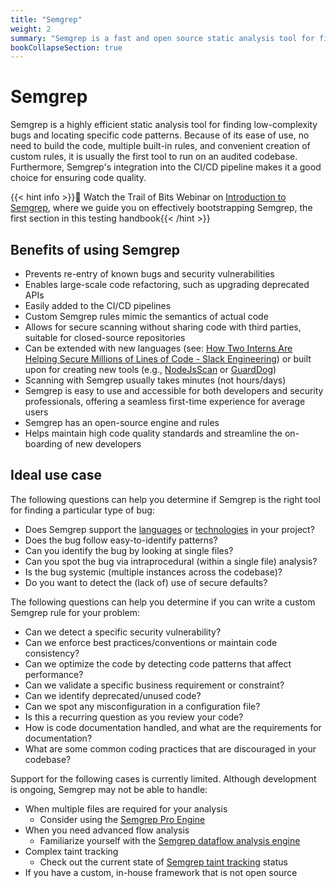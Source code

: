 ```yaml
---
title: "Semgrep"
weight: 2
summary: "Semgrep is a fast and open source static analysis tool for finding bugs, detecting vulnerabilities in third-party dependencies, and enforcing code standards."
bookCollapseSection: true
---
```


# Semgrep

Semgrep is a highly efficient static analysis tool for finding low-complexity bugs and locating specific code patterns.
Because of its ease of use, no need to build the code, multiple built-in rules, and convenient creation of custom rules,
it is usually the first tool to run on an audited codebase. Furthermore, Semgrep's integration into the CI/CD pipeline
makes it a good choice for ensuring code quality.

{{< hint info >}}🎥 Watch the Trail of Bits Webinar on [Introduction to Semgrep](https://www.youtube.com/watch?v=yKQlTbVlf0Q),
where we guide you on effectively bootstrapping Semgrep, the first section in this testing handbook{{< /hint >}}

## Benefits of using Semgrep

- Prevents re-entry of known bugs and security vulnerabilities
- Enables large-scale code refactoring, such as upgrading deprecated APIs
- Easily added to the CI/CD pipelines
- Custom Semgrep rules mimic the semantics of actual code
- Allows for secure scanning without sharing code with third parties, suitable for closed-source repositories
- Can be extended with new languages
  (see: [How Two Interns Are Helping Secure Millions of Lines of Code - Slack Engineering](https://slack.engineering/how-two-interns-are-helping-secure-millions-of-lines-of-code/))
  or built upon for creating new tools (e.g., [NodeJsScan](https://github.com/ajinabraham/nodejsscan) or [GuardDog](https://github.com/DataDog/guarddog))
- Scanning with Semgrep usually takes minutes (not hours/days)
- Semgrep is easy to use and accessible for both developers and security professionals,
  offering a seamless first-time experience for average users
- Semgrep has an open-source engine and rules
- Helps maintain high code quality standards and streamline the on-boarding of new developers

## Ideal use case

The following questions can help you determine if Semgrep is the right tool for finding a particular type of bug:

- Does Semgrep support the [languages](https://semgrep.dev/docs/supported-languages/#language-maturity)
or [technologies](https://semgrep.dev/docs/contributing/contributing-to-semgrep-rules-repository/#technology) in your project?
- Does the bug follow easy-to-identify patterns?
- Can you identify the bug by looking at single files?
- Can you spot the bug via intraprocedural (within a single file) analysis?
- Is the bug systemic (multiple instances across the codebase)?
- Do you want to detect the (lack of) use of secure defaults?

The following questions can help you determine if you can write a custom Semgrep rule for your problem:

- Can we detect a specific security vulnerability?
- Can we enforce best practices/conventions or maintain code consistency?
- Can we optimize the code by detecting code patterns that affect performance?
- Can we validate a specific business requirement or constraint?
- Can we identify deprecated/unused code?
- Can we spot any misconfiguration in a configuration file?
- Is this a recurring question as you review your code?
- How is code documentation handled, and what are the requirements for documentation?
- What are some common coding practices that are discouraged in your codebase?

Support for the following cases is currently limited. Although development is ongoing, Semgrep may not be able to handle:

- When multiple files are required for your analysis
  - Consider using the [Semgrep Pro Engine](https://semgrep.dev/docs/semgrep-code/semgrep-pro-engine-intro/)
- When you need advanced flow analysis
  - Familiarize yourself with the [Semgrep dataflow analysis engine](https://semgrep.dev/docs/writing-rules/data-flow/data-flow-overview/)
- Complex taint tracking
  - Check out the current state of
    [Semgrep taint tracking](https://semgrep.dev/docs/writing-rules/data-flow/taint-mode/) status
- If you have a custom, in-house framework that is not open source
